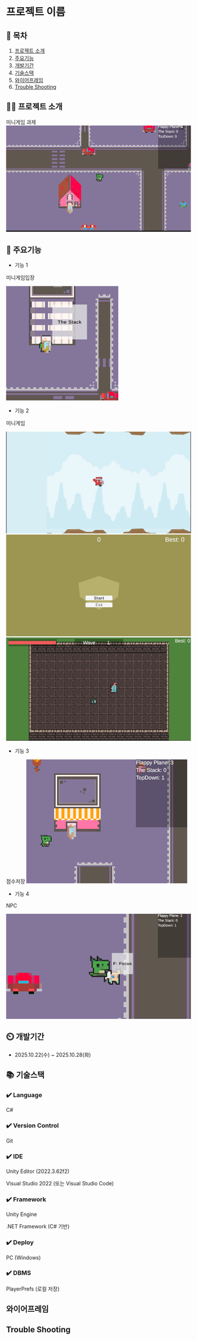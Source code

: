 # 프로젝트 이름

## 📖 목차
1. [프로젝트 소개](#프로젝트-소개)
2. [주요기능](#주요기능)
3. [개발기간](#개발기간)
4. [기술스택](#기술스택)
5. [와이어프레임](#와이어프레임)
6. [Trouble Shooting](#trouble-shooting)

## 👨‍🏫 프로젝트 소개
미니게임 과제
![로비](https://github.com/jaewoo0530/ZepMetaverse/blob/main/ScreenShot/%EB%A1%9C%EB%B9%84.png)

## 💜 주요기능

- 기능 1
  
미니게임입장
  
![미니게임입장](https://github.com/jaewoo0530/ZepMetaverse/blob/main/ScreenShot/%EB%AF%B8%EB%8B%88%EA%B2%8C%EC%9E%84%20%EC%9E%85%EC%9E%A5.png)


- 기능 2

미니게임
  
![1번미니게임](https://github.com/jaewoo0530/ZepMetaverse/blob/main/ScreenShot/%ED%94%8C%EB%9E%98%ED%94%BC.png)
![2번미니게임](https://github.com/jaewoo0530/ZepMetaverse/blob/main/ScreenShot/TheStack.png)
![3번미니게임](https://github.com/jaewoo0530/ZepMetaverse/blob/main/ScreenShot/TopDown.png)
- 기능 3

점수저장
![점수저장](https://github.com/jaewoo0530/ZepMetaverse/blob/main/ScreenShot/%EC%A0%90%EC%88%98%20%EC%A0%80%EC%9E%A5.png)
- 기능 4

NPC

![NPCTalk](https://github.com/jaewoo0530/ZepMetaverse/blob/main/ScreenShot/NPC%EB%8C%80%ED%99%94.png)


## ⏲️ 개발기간
- 2025.10.22(수) ~ 2025.10.28(화)

## 📚️ 기술스택

### ✔️ Language
C#
### ✔️ Version Control
Git
### ✔️ IDE
Unity Editor (2022.3.62f2)

Visual Studio 2022 (또는 Visual Studio Code)
### ✔️ Framework
Unity Engine

.NET Framework (C# 기반)
### ✔️ Deploy
PC (Windows)

### ✔️  DBMS
PlayerPrefs (로컬 저장)



## 와이어프레임




## Trouble Shooting
